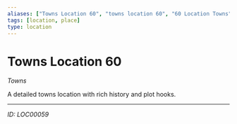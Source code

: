 ```yaml
---
aliases: ["Towns Location 60", "towns location 60", "60 Location Towns"]
tags: [location, place]
type: location
---
```


# Towns Location 60

*Towns*

A detailed towns location with rich history and plot hooks.

---
*ID: LOC00059*